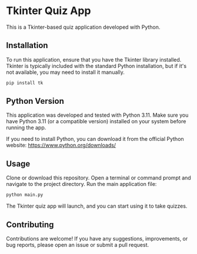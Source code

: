 # Tkinter Quiz App

This is a Tkinter-based quiz application developed with Python.

## Installation

To run this application, ensure that you have the Tkinter library installed. Tkinter is typically included with the standard Python installation, but if it's not available, you may need to install it manually.

```bash
pip install tk
```

## Python Version

This application was developed and tested with Python 3.11. Make sure you have Python 3.11 (or a compatible version) installed on your system before running the app.

If you need to install Python, you can download it from the official Python website: https://www.python.org/downloads/

## Usage

Clone or download this repository.
Open a terminal or command prompt and navigate to the project directory.
Run the main application file:

```bash
python main.py
```
The Tkinter quiz app will launch, and you can start using it to take quizzes.

## Contributing

Contributions are welcome! If you have any suggestions, improvements, or bug reports, please open an issue or submit a pull request.
